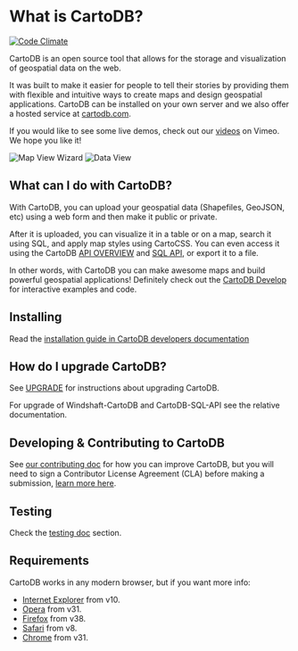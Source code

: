 # What is CartoDB?

[![Code Climate](https://codeclimate.com/github/CartoDB/cartodb20.png)](https://codeclimate.com/github/CartoDB/cartodb20)

CartoDB is an open source tool that allows for the storage and
visualization of geospatial data on the web. 

It was built to make it easier for people to tell their stories by
providing them with flexible and intuitive ways to create maps and design
geospatial applications. CartoDB can be installed on your own server
and we also offer a hosted service at [cartodb.com](http://cartodb.com).

If you would like to see some live demos, check out our
[videos](http://www.vimeo.com/channels/cartodb) on Vimeo.
We hope you like it!

![Map View Wizard](http://cartodb.s3.amazonaws.com/github/map_view_wizard.png)
![Data View](http://cartodb.s3.amazonaws.com/github/data_view.png)

## What can I do with CartoDB?

With CartoDB, you can upload your geospatial data (Shapefiles, GeoJSON,
etc) using a web form and then make it public or private.

After it is uploaded, you can visualize it in a table or on a map, search
it using SQL, and apply map styles using CartoCSS. You can even access it
using the CartoDB [API OVERVIEW](http://developers.cartodb.com/documentation/apis-overview.html)
and [SQL API](http://developers.cartodb.com/documentation/sql-api.html), or export it
to a file.

In other words, with CartoDB you can make awesome maps and build
powerful geospatial applications! Definitely check out the [CartoDB
Develop](http://cartodb.com/develop) for interactive examples
and code.


## Installing

Read the [installation guide in CartoDB developers documentation](http://cartodb.readthedocs.org/en/latest/install.html)

## How do I upgrade CartoDB?

See [UPGRADE](UPGRADE) for instructions about upgrading CartoDB.

For upgrade of Windshaft-CartoDB and CartoDB-SQL-API see the relative
documentation.

## Developing & Contributing to CartoDB

See [our contributing doc](CONTRIBUTING.md) for how you can improve CartoDB, but you will need to sign a Contributor License Agreement (CLA) before making a submission, [learn more here](https://cartodb.com/contributing).

## Testing

Check the [testing doc](TESTING.md) section.

## Requirements

CartoDB works in any modern browser, but if you want more info:

- [Internet Explorer](http://windows.microsoft.com/en-us/internet-explorer/download-ie) from v10.
- [Opera](http://www.opera.com/) from v31.
- [Firefox](https://www.mozilla.org/en-US/firefox/new/) from v38.
- [Safari](http://www.apple.com/safari/) from v8.
- [Chrome](https://www.google.com/chrome/browser/desktop/) from v31.


